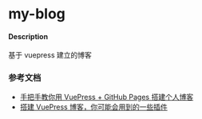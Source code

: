 # my-blog

#### Description
基于 vuepress 建立的博客

### 参考文档
 - [手把手教你用 VuePress + GitHub Pages 搭建个人博客](https://juejin.cn/post/7136883164357591047#heading-11)
 - [搭建 VuePress 博客，你可能会用到的一些插件](https://github.com/mqyqingfeng/Blog/issues/261)
